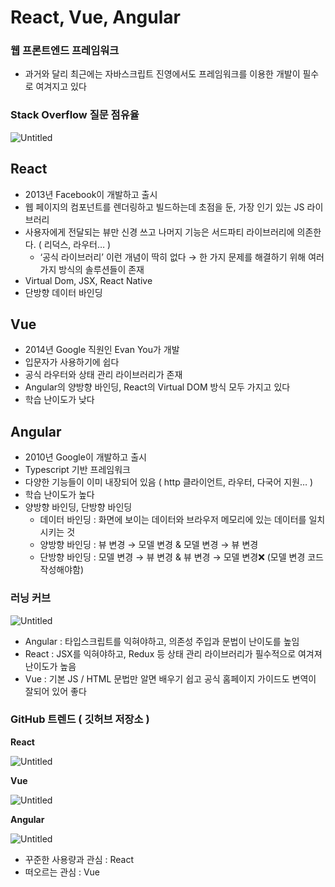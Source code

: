 # React, Vue, Angular

### 웹 프론트엔드 프레임워크

- 과거와 달리 최근에는 자바스크립트 진영에서도 프레임워크를 이용한 개발이 필수로 여겨지고 있다

### Stack Overflow 질문 점유율

![Untitled](https://s3.us-west-2.amazonaws.com/secure.notion-static.com/814c3b7a-5136-482e-81b0-b38b842eb25f/Untitled.png?X-Amz-Algorithm=AWS4-HMAC-SHA256&X-Amz-Content-Sha256=UNSIGNED-PAYLOAD&X-Amz-Credential=AKIAT73L2G45EIPT3X45%2F20220907%2Fus-west-2%2Fs3%2Faws4_request&X-Amz-Date=20220907T075725Z&X-Amz-Expires=86400&X-Amz-Signature=258310f2e891d1eae53bfa9a1e5ae28ac0945ee1946faf4452309604864d7c28&X-Amz-SignedHeaders=host&response-content-disposition=filename%20%3D%22Untitled.png%22&x-id=GetObject)

## React

- 2013년 Facebook이 개발하고 출시
- 웹 페이지의 컴포넌트를 렌더링하고 빌드하는데 초점을 둔, 가장 인기 있는 JS 라이브러리
- 사용자에게 전달되는 뷰만 신경 쓰고 나머지 기능은 서드파티 라이브러리에 의존한다. ( 리덕스, 라우터… )
  - ‘공식 라이브러리’ 이런 개념이 딱히 없다 → 한 가지 문제를 해결하기 위해 여러가지 방식의 솔루션들이 존재
- Virtual Dom, JSX, React Native
- 단방향 데이터 바인딩

## Vue

- 2014년 Google 직원인 Evan You가 개발
- 입문자가 사용하기에 쉽다
- 공식 라우터와 상태 관리 라이브러리가 존재
- Angular의 양방향 바인딩, React의 Virtual DOM 방식 모두 가지고 있다
- 학습 난이도가 낮다

## Angular

- 2010년 Google이 개발하고 출시
- Typescript 기반 프레임워크
- 다양한 기능들이 이미 내장되어 있음 ( http 클라이언트, 라우터, 다국어 지원… )
- 학습 난이도가 높다
- 양방향 바인딩, 단방향 바인딩
  - 데이터 바인딩 : 화면에 보이는 데이터와 브라우저 메모리에 있는 데이터를 일치 시키는 것
  - 양방향 바인딩 : 뷰 변경 → 모델 변경 & 모델 변경 → 뷰 변경
  - 단방향 바인딩 : 모델 변경 → 뷰 변경 & 뷰 변경 → 모델 변경❌ (모델 변경 코드 작성해야함)

### 러닝 커브

![Untitled](Rhttps://s3.us-west-2.amazonaws.com/secure.notion-static.com/fcd1a90c-2ee9-47bc-ba89-3e0b47c41310/Untitled.png?X-Amz-Algorithm=AWS4-HMAC-SHA256&X-Amz-Content-Sha256=UNSIGNED-PAYLOAD&X-Amz-Credential=AKIAT73L2G45EIPT3X45%2F20220907%2Fus-west-2%2Fs3%2Faws4_request&X-Amz-Date=20220907T075733Z&X-Amz-Expires=86400&X-Amz-Signature=9c15273b25935150ed2470da5df71d3e04c0620f828ff7d9e03e0b11f2f0a6ae&X-Amz-SignedHeaders=host&response-content-disposition=filename%20%3D%22Untitled.png%22&x-id=GetObject)

- Angular : 타입스크립트를 익혀야하고, 의존성 주입과 문법이 난이도를 높임
- React : JSX를 익혀야하고, Redux 등 상태 관리 라이브러리가 필수적으로 여겨져 난이도가 높음
- Vue : 기본 JS / HTML 문법만 알면 배우기 쉽고 공식 홈페이지 가이드도 변역이 잘되어 있어 좋다

### GitHub 트렌드 ( 깃허브 저장소 )

**React**

![Untitled](https://s3.us-west-2.amazonaws.com/secure.notion-static.com/a9194339-c914-4ce7-a658-a37b14eaec70/Untitled.png?X-Amz-Algorithm=AWS4-HMAC-SHA256&X-Amz-Content-Sha256=UNSIGNED-PAYLOAD&X-Amz-Credential=AKIAT73L2G45EIPT3X45%2F20220907%2Fus-west-2%2Fs3%2Faws4_request&X-Amz-Date=20220907T075742Z&X-Amz-Expires=86400&X-Amz-Signature=acafb4f406bac6c00d297b0b3724894ea823f40f3c59c0787706cfdc9cae3efc&X-Amz-SignedHeaders=host&response-content-disposition=filename%20%3D%22Untitled.png%22&x-id=GetObject)

**Vue**

![Untitled](Rhttps://s3.us-west-2.amazonaws.com/secure.notion-static.com/982e9e4c-03b0-4a5c-bc55-c10944d6ce9e/Untitled.png?X-Amz-Algorithm=AWS4-HMAC-SHA256&X-Amz-Content-Sha256=UNSIGNED-PAYLOAD&X-Amz-Credential=AKIAT73L2G45EIPT3X45%2F20220907%2Fus-west-2%2Fs3%2Faws4_request&X-Amz-Date=20220907T075748Z&X-Amz-Expires=86400&X-Amz-Signature=642c47d6cd35c9a65378f44dabbb400692be138a3a5a1d54220265c8361a04ab&X-Amz-SignedHeaders=host&response-content-disposition=filename%20%3D%22Untitled.png%22&x-id=GetObject)

**Angular**

![Untitled](https://s3.us-west-2.amazonaws.com/secure.notion-static.com/e26b3f19-c70b-4019-9236-c041c8af2f27/Untitled.png?X-Amz-Algorithm=AWS4-HMAC-SHA256&X-Amz-Content-Sha256=UNSIGNED-PAYLOAD&X-Amz-Credential=AKIAT73L2G45EIPT3X45%2F20220907%2Fus-west-2%2Fs3%2Faws4_request&X-Amz-Date=20220907T075755Z&X-Amz-Expires=86400&X-Amz-Signature=1f3af647ce910b11116aac8d72dc17983411c9d66b4c0568ce59311cb6291ceb&X-Amz-SignedHeaders=host&response-content-disposition=filename%20%3D%22Untitled.png%22&x-id=GetObject)

- 꾸준한 사용량과 관심 : React
- 떠오르는 관심 : Vue
